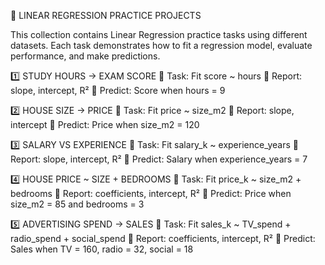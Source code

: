 📘 LINEAR REGRESSION PRACTICE PROJECTS

This collection contains Linear Regression practice tasks using different datasets.
Each task demonstrates how to fit a regression model, evaluate performance, and make predictions.


1️⃣ STUDY HOURS → EXAM SCORE
📌 Task: Fit score ~ hours
📝 Report: slope, intercept, R²
🎯 Predict: Score when hours = 9


2️⃣ HOUSE SIZE → PRICE
📌 Task: Fit price ~ size_m2
📝 Report: slope, intercept
🎯 Predict: Price when size_m2 = 120


3️⃣ SALARY VS EXPERIENCE
📌 Task: Fit salary_k ~ experience_years
📝 Report: slope, intercept, R²
🎯 Predict: Salary when experience_years = 7


4️⃣ HOUSE PRICE ~ SIZE + BEDROOMS
📌 Task: Fit price_k ~ size_m2 + bedrooms
📝 Report: coefficients, intercept, R²
🎯 Predict: Price when size_m2 = 85 and bedrooms = 3


5️⃣ ADVERTISING SPEND → SALES
📌 Task: Fit sales_k ~ TV_spend + radio_spend + social_spend
📝 Report: coefficients, intercept, R²
🎯 Predict: Sales when TV = 160, radio = 32, social = 18


